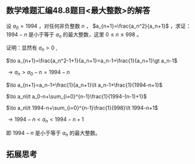 ## 数学难题汇编48.8题目<最大整数>的解答

设 $a_0=1994$ ，对任何非负整数 $n$ ， $a_{n+1}=\frac{a_n^2}{a_n+1}$ ，求证： $1994-n$ 是小于等于 $a_n$ 的最大整数，这里 $0\le n\le 998$ 。

证明：显然有 $a_n\gt 0$ ,

$\to a_{n+1}=\frac{a_n^2-1+1}{a_n+1}=a_n-1+\frac{1}{a_n+1}\gt a_n-1$

$\to a_n\gt a_0-n=1994-n$

$\to a_{n+1}=a_n-1+\frac{1}{a_n+1}\lt a_n-1+\frac{1}{1994-n+1}$

$\to a_n\lt a_0-n+\sum_{i=0}^{n-1}\frac{1}{1994-(n-1)+1}$

$\to a_n\lt 1994-n+\sum_{i=0}^{n-1}\frac{1}{998}\lt 1994-n+1$

$\to 1994-n\lt a_n \lt 1994-n+1$ 

即 $1994-n$ 是小于等于 $a_n$ 的最大整数。

## 拓展思考




